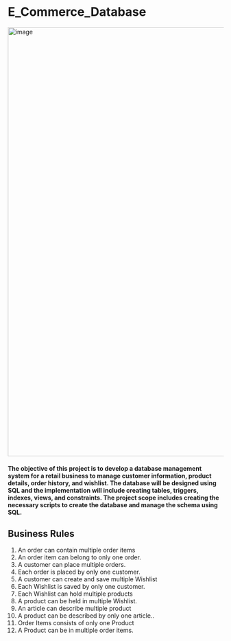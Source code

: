 # E_Commerce_Database

<img width="1000" alt="image" src="https://github.com/rohithn6736/E_Commerce_Database/assets/40146694/5d0c1656-b43f-4082-b1d9-3a92578dbe04">

#### The objective of this project is to develop a database management system for a retail business to manage customer information, product details, order history, and wishlist. The database will be designed using SQL and the implementation will include creating tables, triggers, indexes, views, and constraints. The project scope includes creating the necessary scripts to create the database and manage the schema using SQL.

## Business Rules
1.	An order can contain multiple order items  
2.	An order item can belong to only one order.
3.	A customer can place multiple orders.
4.	Each order is placed by only one customer.
5.	A customer can create and save multiple Wishlist
6.	Each Wishlist is saved by only one customer.
7.	Each Wishlist can hold multiple products
8.	A product can be held in multiple Wishlist.
9.	An article can describe multiple product
10.	A product can be described by only one article..
11.	Order Items consists of only one Product
12.	A Product can be in multiple order items.


